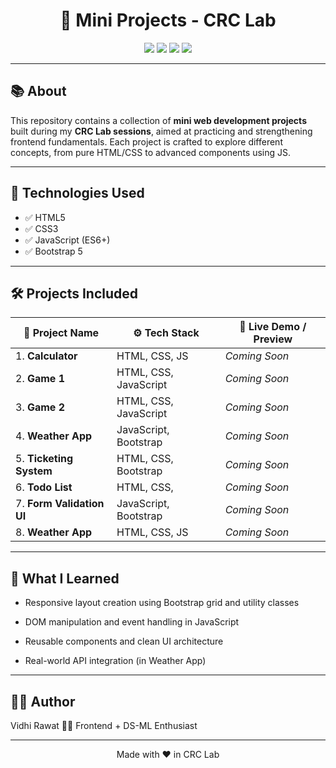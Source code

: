 <h1 align="center">🎯 Mini Projects - CRC Lab</h1>

<p align="center">
  <img src="https://img.shields.io/badge/HTML-5-orange?style=for-the-badge" />
  <img src="https://img.shields.io/badge/CSS-3-blue?style=for-the-badge" />
  <img src="https://img.shields.io/badge/JavaScript-ES6-yellow?style=for-the-badge" />
  <img src="https://img.shields.io/badge/Bootstrap-5-purple?style=for-the-badge" />
</p>

---

## 📚 About

This repository contains a collection of **mini web development projects** built during my **CRC Lab sessions**, aimed at practicing and strengthening frontend fundamentals. Each project is crafted to explore different concepts, from pure HTML/CSS to advanced components using JS.

---

## 🧩 Technologies Used

- ✅ HTML5
- ✅ CSS3
- ✅ JavaScript (ES6+)
- ✅ Bootstrap 5

---

## 🛠️ Projects Included

| 📁 Project Name                | ⚙️ Tech Stack            | 🔗 Live Demo / Preview |
|-------------------------------|--------------------------|------------------------|
| 1. **Calculator**             | HTML, CSS, JS            | _Coming Soon_          |
| 2. **Game 1**                 | HTML, CSS, JavaScript    | _Coming Soon_          |
| 3. **Game 2**                 | HTML, CSS, JavaScript    | _Coming Soon_          |
| 4. **Weather App**            | JavaScript, Bootstrap    | _Coming Soon_          |
| 5. **Ticketing System**       | HTML, CSS, Bootstrap     | _Coming Soon_          |
| 6. **Todo List**              | HTML, CSS,               | _Coming Soon_          |
| 7. **Form Validation UI**     | JavaScript, Bootstrap    | _Coming Soon_          |
| 8. **Weather App**            | HTML, CSS, JS            | _Coming Soon_          |


---

## 🧠 What I Learned
- Responsive layout creation using Bootstrap grid and utility classes

- DOM manipulation and event handling in JavaScript

- Reusable components and clean UI architecture

- Real-world API integration (in Weather App)

---

## 🧑‍🎓 Author
Vidhi Rawat
👩‍💻 Frontend + DS-ML Enthusiast

---

<p align="center">Made with ❤️ in CRC Lab</p>

